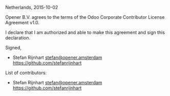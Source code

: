 Netherlands, 2015-10-02

Opener B.V. agrees to the terms of the Odoo Corporate Contributor License
Agreement v1.0.

I declare that I am authorized and able to make this agreement and sign this
declaration.

Signed,

*  Stefan Rijnhart stefan@opener.amsterdam https://github.com/stefanrijnhart

List of contributors:

*  Stefan Rijnhart stefan@opener.amsterdam https://github.com/stefanrijnhart
